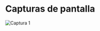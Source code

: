 # Capturas de pantalla
![Captura 1](https://github.com/id27lr/SimulacionPorComputadora-IanLopez/blob/main/Practica01CuboPir%C3%A1mide/piramide1.png)
